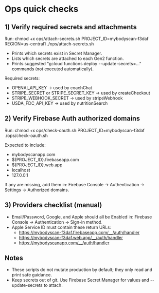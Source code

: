 # Ops quick checks

## 1) Verify required secrets and attachments
Run:
  chmod +x ops/attach-secrets.sh
  PROJECT_ID=mybodyscan-f3daf REGION=us-central1 ./ops/attach-secrets.sh

- Prints which secrets exist in Secret Manager.
- Lists which secrets are attached to each Gen2 function.
- Prints suggested "gcloud functions deploy --update-secrets=..." commands (not executed automatically).

Required secrets:
- OPENAI_API_KEY → used by coachChat
- STRIPE_SECRET or STRIPE_SECRET_KEY → used by createCheckout
- STRIPE_WEBHOOK_SECRET → used by stripeWebhook
- USDA_FDC_API_KEY → used by nutritionSearch

## 2) Verify Firebase Auth authorized domains
Run:
  chmod +x ops/check-oauth.sh
  PROJECT_ID=mybodyscan-f3daf ./ops/check-oauth.sh

Expected to include:
- mybodyscanapp.com
- ${PROJECT_ID}.firebaseapp.com
- ${PROJECT_ID}.web.app
- localhost
- 127.0.0.1

If any are missing, add them in:
Firebase Console → Authentication → Settings → Authorized domains.

## 3) Providers checklist (manual)
- Email/Password, Google, and Apple should all be Enabled in:
  Firebase Console → Authentication → Sign-in method.
- Apple Service ID must contain these return URLs:
  - https://mybodyscan-f3daf.firebaseapp.com/__/auth/handler
  - https://mybodyscan-f3daf.web.app/__/auth/handler
  - https://mybodyscanapp.com/__/auth/handler

## Notes
- These scripts do not mutate production by default; they only read and print safe guidance.
- Keep secrets out of git. Use Firebase Secret Manager for values and --update-secrets to attach.
